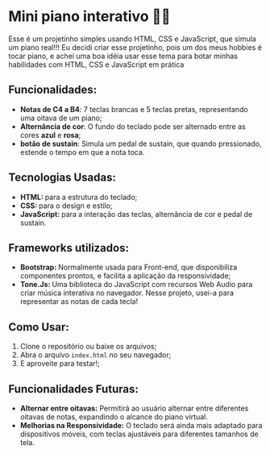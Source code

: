 <h1>Mini piano interativo 🎹🎶</h1>
    <p>Esse é um projetinho simples usando HTML, CSS e JavaScript, que simula um piano real!!! Eu decidi criar esse projetinho, pois um dos meus hobbies é tocar piano, e achei uma boa idéia usar esse tema para botar minhas habilidades com HTML, CSS e JavaScript em prática </p>

  <h2>Funcionalidades:</h2>
    <ul>
        <li><strong>Notas de C4 a B4</strong>: 7 teclas brancas e 5 teclas pretas, representando uma oitava de um piano; </li>
        <li><strong>Alternância de cor</strong>: O fundo do teclado pode ser alternado entre as cores <strong>azul</strong> e <strong>rosa</strong>;</li>
        <li><strong>botão de sustain</strong>: Simula um pedal de sustain, que quando pressionado, estende o tempo em que a nota toca. </li>
    </ul>

  <h2>Tecnologias Usadas:</h2>
    <ul>
        <li><strong>HTML: </strong> para a estrutura do teclado;</li>
        <li><strong>CSS: </strong> para o design e estilo;</li>
        <li><strong>JavaScript: </strong> para a interação das teclas, alternância de cor e pedal de sustain.</li>
    </ul>

    
  <h2>Frameworks utilizados:</h2>
    <ul>
        <li><strong>Bootstrap: </strong> Normalmente usada para Front-end, que disponibiliza componentes prontos, e facilita a aplicação da responsividade; </li>
        <li><strong>Tone.Js: </strong> Uma biblioteca do JavaScript com recursos Web Audio para criar música interativa no navegador. Nesse projeto, usei-a para representar as notas de cada tecla! </li>
    </ul>

  
  <h2>Como Usar:</h2>
    <ol>
        <li>Clone o repositório ou baixe os arquivos;</li>
        <li>Abra o arquivo <code>index.html</code> no seu navegador;</li>
        <li>E aproveite para testar!;</li>
    </ol>

  <h2>Funcionalidades Futuras:</h2>
<ul>
    <li><strong>Alternar entre oitavas:</strong> Permitirá ao usuário alternar entre diferentes oitavas de notas, expandindo o alcance do piano virtual.</li>
    <li><strong>Melhorias na Responsividade:</strong> O teclado será ainda mais adaptado para dispositivos móveis, com teclas ajustáveis para diferentes tamanhos de tela.</li>
</ul>
